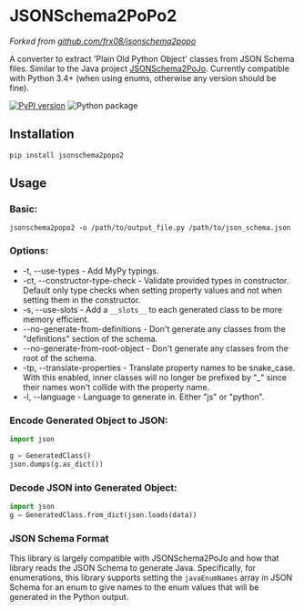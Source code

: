 # JSONSchema2PoPo2
*Forked from [github.com/frx08/jsonschema2popo](https://github.com/frx08/jsonschema2popo)*

A converter to extract 'Plain Old Python Object' classes from JSON Schema files.
Similar to the Java project [JSONSchema2PoJo](https://github.com/joelittlejohn/jsonschema2pojo/).
Currently compatible with Python 3.4+ (when using enums, otherwise any version should be fine).

[![PyPI version](https://badge.fury.io/py/JSONSchema2PoPo2.svg)](https://badge.fury.io/py/JSONSchema2PoPo2) ![Python package](https://github.com/MikeDombo/JSONSchema2PoPo2/workflows/Python%20package/badge.svg?branch=master)

## Installation
```
pip install jsonschema2popo2
```

## Usage

### Basic:
```
jsonschema2popo2 -o /path/to/output_file.py /path/to/json_schema.json
```
    
### Options:
- -t, --use-types - Add MyPy typings.
- -ct, --constructor-type-check - Validate provided types in constructor. Default only type checks when setting property values and not when setting them in the constructor.
- -s, --use-slots - Add a `__slots__` to each generated class to be more memory efficient.
- --no-generate-from-definitions - Don't generate any classes from the "definitions" section of the schema.
- --no-generate-from-root-object - Don't generate any classes from the root of the schema.
- -tp, --translate-properties - Translate property names to be snake_case. With this enabled, inner classes will no longer be prefixed by "_" since their names won't collide with the property name.
- -l, --language - Language to generate in. Either "js" or "python".

### Encode Generated Object to JSON:
```python
import json

g = GeneratedClass()
json.dumps(g.as_dict())
```

### Decode JSON into Generated Object:
```python
import json
g = GeneratedClass.from_dict(json.loads(data))
```

### JSON Schema Format
This library is largely compatible with JSONSchema2PoJo and how that library reads the JSON Schema to generate Java.
Specifically, for enumerations, this library supports setting the `javaEnumNames` array in JSON Schema for an enum to give names
to the enum values that will be generated in the Python output.
